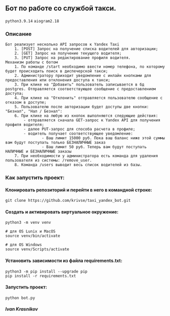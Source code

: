 ## Бот по работе со службой такси.

`python3.9.14` `aiogram2.18` 

### Описание
```angular2html
Бот реализует несколько API запросов к Yandex Taxi
    1. [POST] Запрос на получение списка водителей для авторизации;
    2. [GET] Запрос на получение текущего водителя;
    3. [PUT] Запрос на редактирование профиля водителя.
Механизм работы с ботом
    1. По команде /start необходимо ввести номер телефона, по которому будет происходить поиск в диспечерской такси;
    2. Администратору приходит уведомление с инлайн кнопками для предоставления или отклонения доступа к такси;
    3. При клике на "Добавить" пользователь записывается в бд postgres. Отправляется соответствующее сообщение с предоставлением доступа;
    4. При клике на "Отклонить" отправляется пользователю сообщение с отказом в доступе;
    5. Пользователю после авторизации будет доступы две кнопки: "Безнал", "Нал / Безнал":
    6. При клике на любую из кнопок выполняются следующие действия:
        - отправляется сначала GET-запрос к Yandex API для получения профиля водителя;
        - далее PUT-запрос для способа расчета в профиле;
        - водитель получает соответствующее уведомление:
                - Ваш лимит 15000 руб. Пока ваш баланс ниже этой суммы вам будут поступать только БЕЗНАЛИЧНЫЕ заказ
                - Ваш лимит 50 руб. Теперь вам будут поступать НАЛИЧНЫЕ и БЕЗНАЛИЧНЫЕ заказы
    7. При необходимости у администратора есть команда для удаления пользователя из системы: /remove_user.
    8. Команда /users выводит весь список водителей из базы. 
```
### Как запустить проект:

#### Клонировать репозиторий и перейти в него в командной строке:

```
git clone https://github.com/krivse/taxi_yandex_bot.git
```

#### Cоздать и активировать виртуальное окружение:

```
python3 -m venv venv
```

```
# для OS Lunix и MacOS
source venv/bin/activate

# для OS Windows
source venv/Scripts/activate
```

#### Установить зависимости из файла requirements.txt:

```
python3 -m pip install --upgrade pip
pip install -r requirements.txt
```
#### Запустить проект:
```angular2html
python bot.py
```


##### Ivan Krasnikov
